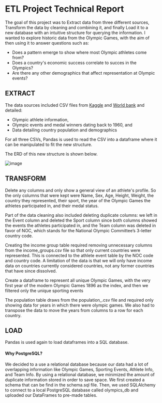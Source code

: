 # ETL Project Technical Report

The goal of this project was to Extract data from three different sources, Transform the data by cleaning and combining it, and finally Load it to a new database with an intuitive structure for querying the information. I wanted to explore historic data from the Olympic Games, with the aim of then using it to answer questions such as:

- Does a pattern emerge to show where most Olympic athletes come from? 
- Does a country's economic success correlate to succes in the Olympics?
- Are there any other demographics that affect representation at Olympic events?

## EXTRACT

The data sources included CSV files from [Kaggle](https://www.kaggle.com/heesoo37/120-years-of-olympic-history-athletes-and-results) and [World bank](https://data.worldbank.org/indicator/SP.POP.TOTL) and detailed: 

- Olympic athlete information, 
- Olympic events and medal winners dating back to 1960, and 
- Data detailing country population and demographics

For all three CSVs, Pandas is used to read the CSV into a dataframe where it can be manipulated to fit the new structure.

The ERD of this new structure is shown below.

![image](https://user-images.githubusercontent.com/68552052/111728630-4232b700-883b-11eb-84b2-4eaa22fd16c0.png)

## TRANSFORM

Delete any columns and only show a general view of an athlete's profile. So the only columns that were kept were Name, Sex, Age, Height, Weight, the country they represented, their sport, the year of the Olympic Games the athletes participated in, and their medal status.

Part of the data cleaning also included deleting duplicate columns: we left in the Event column and deleted the Sport column since both columns showed the events the athletes participated in, and the Team column was deleted in favor of NOC, which stands for the National Olympic Committee’s 3-letter country code.

Creating the income group table required removing unnecessary columns from the income_groups.csv file so that only current countries were represented. This is connected to the athlete event table by the NOC code and country code. A limitation of the data is that we will only have income data on countries currently considered countries, not any former countries that have since dissolved.

Create a dataframe to represent all unique Olympic Games, with the very first year of the modern Olympic Games 1896 as the index, and then we filtered only the unique sporting events

The population table draws from the population_.csv file and required only showing data for years in which there were olympic games. We also had to transpose the data to move the years from columns to a row for each country.


## LOAD

Pandas is used again to load dataframes into a SQL database.

#### Why PostgreSQL?

We decided to a use a relational database because our data had a lot of overlapping information like Olympic Games, Sporting Events, Athlete Info, and Team Info. By using a relational database, we minimized the amount of duplicate information stored in order to save space.
We first created a schema that can be find in the schema.sql file. Then, we used SQLAlchemy to connect to a local PostgreSQL database called olympics_db and uploaded our DataFrames to pre-made tables.




```python

```

